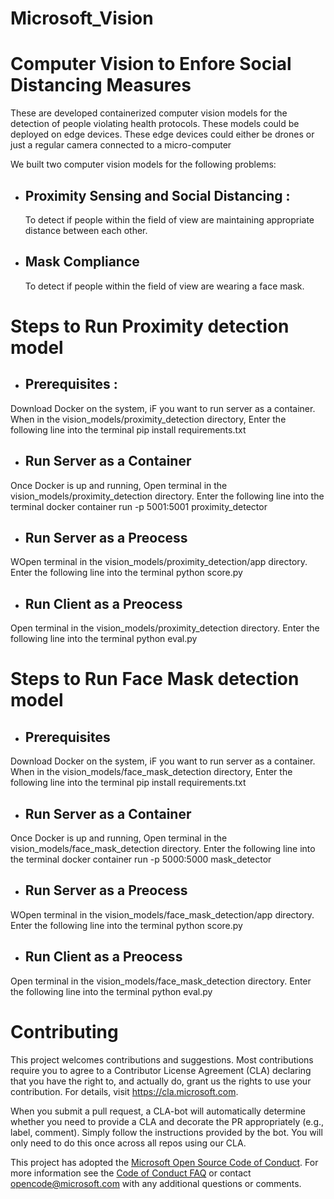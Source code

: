 # Microsoft_Vision



# Computer Vision to Enfore Social Distancing Measures

These are developed containerized computer vision models for the detection of people violating health protocols. These models could be deployed on edge devices. These edge devices could either be drones or just a regular camera connected to a micro-computer

We built two computer vision models for the following problems:	

* ## Proximity Sensing and Social Distancing :
    To detect if people within the field of view are maintaining appropriate distance between each other.
* ## Mask Compliance
    To detect if people within the field of view are wearing a face mask.

# Steps to Run Proximity detection model

* ## Prerequisites :
Download Docker on the system, iF you want to run server as a container.
When in the vision_models/proximity_detection directory,
Enter the following line into the terminal
pip install requirements.txt

* ## Run Server as a Container
Once Docker is up and running,
Open terminal in the vision_models/proximity_detection directory.
Enter the following line into the terminal
docker container run -p 5001:5001 proximity_detector

* ## Run Server as a Preocess
WOpen terminal in the vision_models/proximity_detection/app directory.
Enter the following line into the terminal
python score.py

* ## Run Client as a Preocess
Open terminal in the vision_models/proximity_detection directory.
Enter the following line into the terminal
python eval.py

# Steps to Run Face Mask detection model

* ## Prerequisites
 Download Docker on the system, iF you want to run server as a container.
When in the vision_models/face_mask_detection directory,
Enter the following line into the terminal
pip install requirements.txt

* ## Run Server as a Container
Once Docker is up and running,
Open terminal in the vision_models/face_mask_detection directory.
Enter the following line into the terminal
docker container run -p 5000:5000 mask_detector

* ## Run Server as a Preocess
WOpen terminal in the vision_models/face_mask_detection/app directory.
Enter the following line into the terminal
python score.py

* ## Run Client as a Preocess
Open terminal in the vision_models/face_mask_detection directory.
Enter the following line into the terminal
python eval.py

# Contributing

This project welcomes contributions and suggestions.  Most contributions require you to agree to a
Contributor License Agreement (CLA) declaring that you have the right to, and actually do, grant us
the rights to use your contribution. For details, visit https://cla.microsoft.com.

When you submit a pull request, a CLA-bot will automatically determine whether you need to provide
a CLA and decorate the PR appropriately (e.g., label, comment). Simply follow the instructions
provided by the bot. You will only need to do this once across all repos using our CLA.

This project has adopted the [Microsoft Open Source Code of Conduct](https://opensource.microsoft.com/codeofconduct/).
For more information see the [Code of Conduct FAQ](https://opensource.microsoft.com/codeofconduct/faq/) or
contact [opencode@microsoft.com](mailto:opencode@microsoft.com) with any additional questions or comments.
